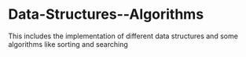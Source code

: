 # Data-Structures--Algorithms
 This includes the implementation of different data structures and some algorithms like sorting and searching
